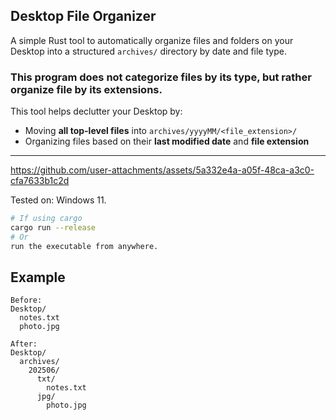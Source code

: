 
## Desktop File Organizer

A simple Rust tool to automatically organize files and folders on your Desktop into a structured `archives/` directory by date and file type.
### This program does not categorize files by its type, but rather organize file by its extensions.
This tool helps declutter your Desktop by:

- Moving **all top-level files** into `archives/yyyyMM/<file_extension>/`
- Organizing files based on their **last modified date** and **file extension**
---
https://github.com/user-attachments/assets/5a332e4a-a05f-48ca-a3c0-cfa7633b1c2d

Tested on: Windows 11.
```bash
# If using cargo
cargo run --release
# Or
run the executable from anywhere.
```
## Example
```
Before:
Desktop/
  notes.txt
  photo.jpg
  
After:
Desktop/
  archives/
    202506/
      txt/
        notes.txt
      jpg/
        photo.jpg
```




